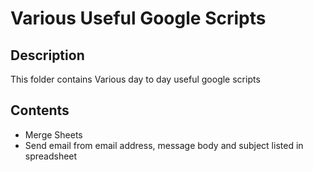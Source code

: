 # Various Useful Google Scripts

## Description
This folder contains Various day to day useful google scripts

## Contents
<ul>
  <li>Merge Sheets</li>
  <li>Send email from email address, message body and subject listed in spreadsheet</li>
</ul>
